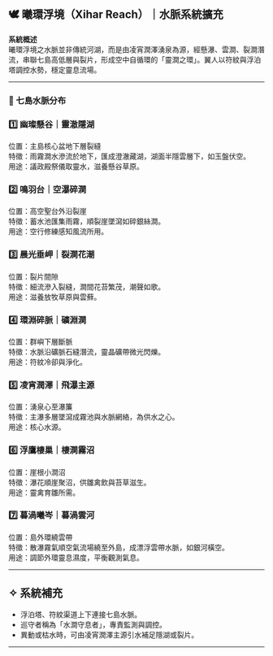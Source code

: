 
## 🕊️ 曦環浮境（Xihar Reach）｜水脈系統擴充

**系統概述**  
曦環浮境之水脈並非傳統河湖，而是由凌宵潤澤湧泉為源，經懸瀑、雲澗、裂澗潛流，串聯七島高低層與裂片，形成空中自循環的「靈澗之環」。翼人以符紋與浮泊塔調控水勢，穩定靈息流場。

---

### 📌 七島水脈分布

### 1️⃣ 幽璨懸谷｜靈澈隱湖  
位置：主島核心盆地下層裂縫  
特徵：雨霧澗水滲流於地下，匯成澄澈藏湖，湖面半隱雲層下，如玉盤伏空。  
用途：議政殿祭儀取靈水，滋養懸谷草原。

### 2️⃣ 鳴羽台｜空瀑碎澗  
位置：高空聖台外沿裂崖  
特徵：蓄水池匯集雨霧，順裂崖墜瀉如碎銀絲澗。  
用途：空行修練感知風流所用。

### 3️⃣ 晨光垂岬｜裂澗花潮  
位置：裂片間隙  
特徵：細流滲入裂縫，澗間花苔繁茂，潮聲如歌。  
用途：滋養放牧草原與雲蘚。

### 4️⃣ 環淵碎脈｜礦淵澗  
位置：群嶼下層斷脈  
特徵：水脈沿礦脈石縫潛流，靈晶礦帶微光閃爍。  
用途：符紋冷卻與淨化。

### 5️⃣ 凌宵潤澤｜飛瀑主源  
位置：湧泉心至瀑簾  
特徵：主瀑多層墜瀉成霧池與水脈網絡，為供水之心。  
用途：核心水源。

### 6️⃣ 浮鷹棲巢｜棲澗霧沼  
位置：崖根小澗沼  
特徵：瀑花順崖聚沼，供雛禽飲與苔草滋生。  
用途：靈禽育雛所需。

### 7️⃣ 暮渦曦岑｜暮渦雲河  
位置：島外環繞雲帶  
特徵：散瀑霧氣順空氣流場繞至外島，成漂浮雲帶水脈，如銀河橫空。  
用途：調節外環靈息濕度，平衡觀測氣息。

---

## ✧ 系統補充

- 浮泊塔、符紋渠道上下連接七島水脈。  
- 巡守者稱為「水澗守息者」，專責監測與調控。  
- 異動或枯水時，可由凌宵潤澤主源引水補足隱湖或裂片。

---
